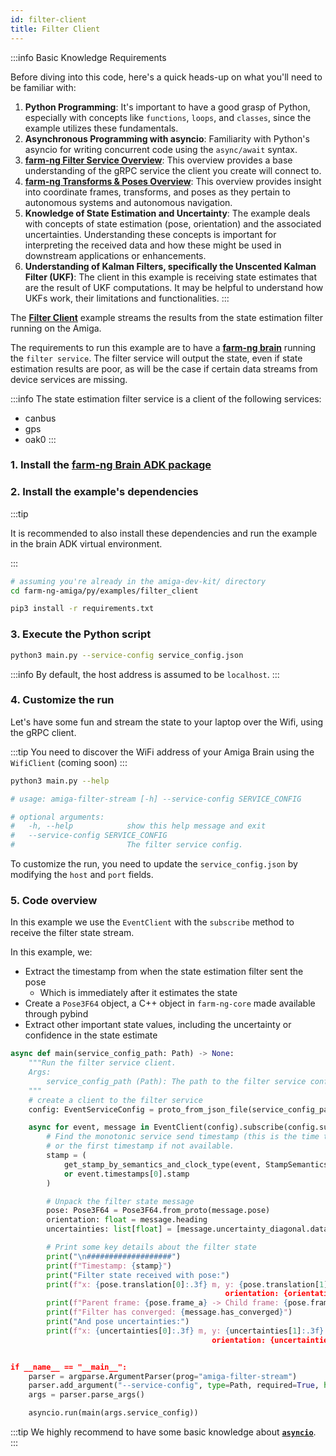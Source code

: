 ```yaml
---
id: filter-client
title: Filter Client
---
```



:::info Basic Knowledge Requirements

Before diving into this code, here's a quick heads-up on what you'll need to be familiar with:

1. **Python Programming**: It's important to have a good grasp of Python, especially with concepts
like `functions`, `loops`, and `classes`, since the example utilizes these fundamentals.
2. **Asynchronous Programming with asyncio**: Familiarity with Python's asyncio for writing concurrent
code using the `async/await` syntax.
3. **[farm-ng Filter Service Overview](/docs/concepts/filter_service/)**:
This overview provides a base understanding of the gRPC service the client you create will connect to.
4. [**farm-ng Transforms & Poses Overview**](/docs/concepts/transforms_and_poses/):
This overview provides insight into coordinate frames, transforms,
and poses as they pertain to autonomous systems and autonomous navigation.
5. **Knowledge of State Estimation and Uncertainty**: The example deals with concepts of state estimation
(pose, orientation) and the associated uncertainties.
Understanding these concepts is important for interpreting the received data and how these
might be used in downstream applications or enhancements.
6. **Understanding of Kalman Filters, specifically the Unscented Kalman Filter (UKF)**:
The client in this example is receiving state estimates that are the result of UKF computations.
It may be helpful to understand how UKFs work, their limitations and functionalities.
:::

The [**Filter Client**](https://github.com/farm-ng/farm-ng-amiga/blob/main-v2/py/examples/filter_client/main.py)
example streams the results from the state estimation filter running on the Amiga.

The requirements to run this example are to have a
[**farm-ng brain**](/docs/brain/) running the `filter service`.
The filter service will output the state, even if state estimation results are poor,
as will be the case if certain data streams from device services are missing.

:::info
The state estimation filter service is a client of the following services:

- canbus
- gps
- oak0
:::

### 1. Install the [farm-ng Brain ADK package](/docs/brain/brain-install)

### 2. Install the example's dependencies

:::tip

It is recommended to also install these dependencies and run the
example in the brain ADK virtual environment.

:::

```bash
# assuming you're already in the amiga-dev-kit/ directory
cd farm-ng-amiga/py/examples/filter_client
```

```bash
pip3 install -r requirements.txt
```

### 3. Execute the Python script

```bash
python3 main.py --service-config service_config.json
```

:::info
By default, the host address is assumed to be `localhost`.
:::

### 4. Customize the run

Let's have some fun and stream the state to your laptop over the Wifi,
using the gRPC client.

:::tip
You need to discover the WiFi address of your Amiga Brain using
the `WifiClient` (coming soon)
:::

```bash
python3 main.py --help

# usage: amiga-filter-stream [-h] --service-config SERVICE_CONFIG

# optional arguments:
#   -h, --help            show this help message and exit
#   --service-config SERVICE_CONFIG
#                         The filter service config.
```

To customize the run, you need to update the `service_config.json`
by modifying the `host` and `port` fields.

### 5. Code overview

In this example we use the `EventClient` with the `subscribe` method to receive the filter state stream.

In this example, we:

- Extract the timestamp from when the state estimation filter sent the pose
  - Which is immediately after it estimates the state
- Create a `Pose3F64` object, a C++ object in `farm-ng-core` made available through pybind
- Extract other important state values, including the uncertainty or confidence in the state estimate

```python
async def main(service_config_path: Path) -> None:
    """Run the filter service client.
    Args:
        service_config_path (Path): The path to the filter service config.
    """
    # create a client to the filter service
    config: EventServiceConfig = proto_from_json_file(service_config_path, EventServiceConfig())

    async for event, message in EventClient(config).subscribe(config.subscriptions[0], decode=True):
        # Find the monotonic service send timestamp (this is the time the filter calculated the state),
        # or the first timestamp if not available.
        stamp = (
            get_stamp_by_semantics_and_clock_type(event, StampSemantics.SERVICE_SEND, "monotonic")
            or event.timestamps[0].stamp
        )

        # Unpack the filter state message
        pose: Pose3F64 = Pose3F64.from_proto(message.pose)
        orientation: float = message.heading
        uncertainties: list[float] = [message.uncertainty_diagonal.data[i] for i in range(3)]

        # Print some key details about the filter state
        print("\n###################")
        print(f"Timestamp: {stamp}")
        print("Filter state received with pose:")
        print(f"x: {pose.translation[0]:.3f} m, y: {pose.translation[1]:.3f} m,
                                                orientation: {orientation:.3f} rad")
        print(f"Parent frame: {pose.frame_a} -> Child frame: {pose.frame_b}")
        print(f"Filter has converged: {message.has_converged}")
        print("And pose uncertainties:")
        print(f"x: {uncertainties[0]:.3f} m, y: {uncertainties[1]:.3f} m,
                                             orientation: {uncertainties[2]:.3f} rad")


if __name__ == "__main__":
    parser = argparse.ArgumentParser(prog="amiga-filter-stream")
    parser.add_argument("--service-config", type=Path, required=True, help="The filter service config.")
    args = parser.parse_args()

    asyncio.run(main(args.service_config))
```

:::tip
We highly recommend to have some basic knowledge about
[**`asyncio`**](https://docs.python.org/3/library/asyncio.html).
:::
